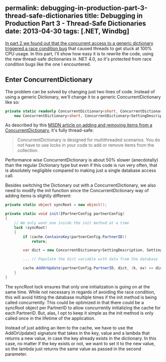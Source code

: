 permalink: debugging-in-production-part-3-thread-safe-dictionaries
title: Debugging in Production Part 3 - Thread-Safe Dictionaries
date: 2013-04-30
tags: [.NET, Windbg]
---
[In part 2 we found out that the concurrent access to a generic dictionary triggered a race condition bug](/debugging-in-production-part-2-latent-race-condition-bugs) that caused threads to get stuck at 100% CPU usage. In this part, I'll show how easy it is to rewrite the code, using the new thread-safe dictionaries in .NET 4.0, so it's protected from race condition bugs like the one I encountered.


## Enter ConcurrentDictionary

The problem can be solved by changing just two lines of code. Instead of using a generic Dictionary, we'll change it to a generic ConcurrentDictionary like so:

```csharp
private static readonly ConcurrentDictionary<short, ConcurrentDictionary<SettingDescription, SettingDescriptionContainer>> cache =
	new ConcurrentDictionary<short, ConcurrentDictionary<SettingDescription, SettingDescriptionContainer>>();
```

As described by this [MSDN article on adding and removing items from a ConcurrentDictionary](http://msdn.microsoft.com/en-us/library/dd997369.aspx), it's fully thread-safe:

<blockquote>ConcurrentDictionary<TKey, TValue> is designed for multithreaded scenarios. You do not have to use locks in your code to add or remove items from the collection.</blockquote>

Performance wise ConcurrentDictionary is about 50% slower (anecdotally) than the regular Dictionary type but even if this code is run very often, that is absolutely negligible compared to making just a single database access call.

Besides switching the Dictionary out with a ConcurrentDictionary, we also need to modify the init function since the ConcurrentDictionary way of adding items is slightly different:

```csharp
private static object syncRoot = new object();

private static void init(IPartnerConfig partnerConfig)
{
	// We only want one inside the init method at a time
	lock (syncRoot)
	{
		if (cache.ContainsKey(partnerConfig.PartnerID))
			return;

		var dict = new ConcurrentDictionary<SettingDescription, SettingDescriptionContainer>();

		... // Populate the dict variable with data from the database

		cache.AddOrUpdate(partnerConfig.PartnerID, dict, (k, ov) => dict);
	}
}
```

The syncRoot lock ensures that only one initialization is going on at the same time. While not necessary in regards of avoiding the race condition, this will avoid hitting the database multiple times if the init method is being called concurrently. This could be optimized in that there could be a syncRoot object per PartnerID to allow concurrently initializing the cache for each PartneriD. But, alas, I opt to keep it simple as the init method is only called once in the lifetime of the application.

Instead of just adding an item to the cache, we have to use the AddOrUpdate() signature that takes in the key, value and a lambda that returns a new value, in case the key already exists in the dictionary. In this case, no matter if the key exists or not, we want to set it to the new value, so the lambda just returns the same value as passed in the second parameter.
